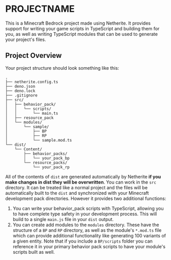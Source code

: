 # PROJECTNAME
This is a Minecraft Bedrock project made using Netherite. It provides support for writing your game scripts in TypeScript and building them for you, as well as writing TypeScript modules that can be used to generate your project's files.

## Project Overview
Your project structure should look something like this:
```
.
├── netherite.config.ts
├── deno.json
├── deno.lock
├── .gitignore
├── src/
│   ├── behavior_pack/
│   │   └── scripts/
│   │       └── main.ts
│   ├── resource_pack
│   └── modules/
│       └── sample/
│           ├── BP
│           ├── RP
│           └── sample.mod.ts
└── dist/
    └── Content/
        ├── behavior_packs/
        │   └── your_pack_bp
        └── resource_packs/
            └── your_pack_rp
```
All of the contents of `dist` are generated automatically by Netherite **if you make changes in dist they will be overwritten**. You can work in the `src` directory. It can be treated like a normal project and the files will be automatically built to the `dist` and synchronized with your Minecraft development pack directories. However it provides two additional functions:
1. You can write your behavior_pack scripts with TypeScript, allowing you to have complete type safety in your development process. This will build to a single `main.js` file in your `dist` output.
2. You can create add modules to the `modules` directory. These have the structure of a `BP` and `RP` directory, as well as the module's `*.mod.ts` file which can provide additional functionality like generating 100 variants of a given entity. Note that if you include a `BP/scripts` folder you can reference it in your primary behavior pack scripts to have your module's scripts built as well.